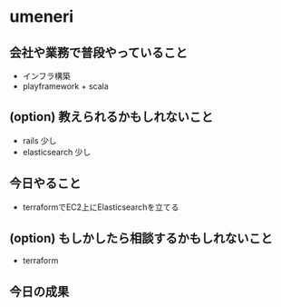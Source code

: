 # umeneri

## 会社や業務で普段やっていること
- インフラ構築
- playframework + scala

## (option) 教えられるかもしれないこと
- rails 少し
- elasticsearch 少し

## 今日やること
- terraformでEC2上にElasticsearchを立てる

## (option) もしかしたら相談するかもしれないこと
- terraform

## 今日の成果


